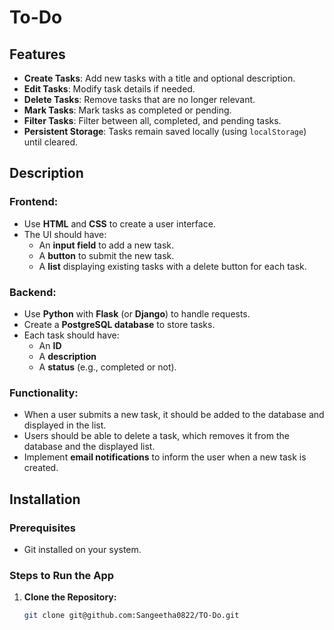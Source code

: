 # To-Do

## Features  
- **Create Tasks**: Add new tasks with a title and optional description.  
- **Edit Tasks**: Modify task details if needed.  
- **Delete Tasks**: Remove tasks that are no longer relevant.  
- **Mark Tasks**: Mark tasks as completed or pending.  
- **Filter Tasks**: Filter between all, completed, and pending tasks.  
- **Persistent Storage**: Tasks remain saved locally (using `localStorage`) until cleared.  

## Description  

### Frontend:  
- Use **HTML** and **CSS** to create a user interface.  
- The UI should have:  
  - An **input field** to add a new task.  
  - A **button** to submit the new task.  
  - A **list** displaying existing tasks with a delete button for each task.  

### Backend:  
- Use **Python** with **Flask** (or **Django**) to handle requests.  
- Create a **PostgreSQL database** to store tasks.  
- Each task should have:  
  - An **ID**  
  - A **description**  
  - A **status** (e.g., completed or not).  

### Functionality:  
- When a user submits a new task, it should be added to the database and displayed in the list.  
- Users should be able to delete a task, which removes it from the database and the displayed list.  
- Implement **email notifications** to inform the user when a new task is created.  

## Installation  

### Prerequisites  
- Git installed on your system.  

### Steps to Run the App  
1. **Clone the Repository:**  
   ```bash
   git clone git@github.com:Sangeetha0822/TO-Do.git
